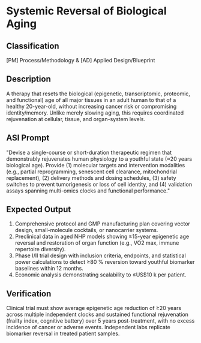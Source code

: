 # Systemic Reversal of Biological Aging

## Classification

[PM] Process/Methodology & [AD] Applied Design/Blueprint

## Description

A therapy that resets the biological (epigenetic, transcriptomic, proteomic, and functional) age of all major tissues in an adult human to that of a healthy 20-year-old, without increasing cancer risk or compromising identity/memory. Unlike merely slowing aging, this requires coordinated rejuvenation at cellular, tissue, and organ-system levels.

## ASI Prompt

"Devise a single-course or short-duration therapeutic regimen that demonstrably rejuvenates human physiology to a youthful state (≈20 years biological age). Provide (1) molecular targets and intervention modalities (e.g., partial reprogramming, senescent cell clearance, mitochondrial replacement), (2) delivery methods and dosing schedules, (3) safety switches to prevent tumorigenesis or loss of cell identity, and (4) validation assays spanning multi-omics clocks and functional performance."

## Expected Output

1. Comprehensive protocol and GMP manufacturing plan covering vector design, small-molecule cocktails, or nanocarrier systems.
2. Preclinical data in aged NHP models showing ≥15-year epigenetic age reversal and restoration of organ function (e.g., VO2 max, immune repertoire diversity).
3. Phase I/II trial design with inclusion criteria, endpoints, and statistical power calculations to detect ≥80 % reversion toward youthful biomarker baselines within 12 months.
4. Economic analysis demonstrating scalability to ≤US$10 k per patient.

## Verification

Clinical trial must show average epigenetic age reduction of ≥20 years across multiple independent clocks and sustained functional rejuvenation (frailty index, cognitive battery) over 5 years post-treatment, with no excess incidence of cancer or adverse events. Independent labs replicate biomarker reversal in treated patient samples.
